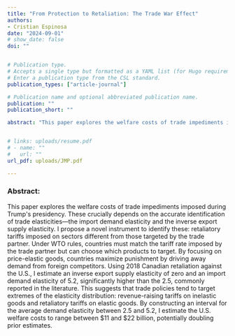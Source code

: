 ```yaml
---
title: "From Protection to Retaliation: The Trade War Effect"
authors:
- Cristian Espinosa
date: "2024-09-01"
# show_date: false
doi: ""


# Publication type.
# Accepts a single type but formatted as a YAML list (for Hugo requirements).
# Enter a publication type from the CSL standard.
publication_types: ["article-journal"]

# Publication name and optional abbreviated publication name.
publication: ""
publication_short: ""

abstract: "This paper explores the welfare costs of trade impediments imposed during Trump's presidency. These crucially depends on the accurate identification of trade elasticities—the import demand elasticity and the inverse export supply elasticity. I propose a novel instrument to identify these: retaliatory tariffs imposed on sectors different from those targeted by the trade partner. Under WTO rules, countries must match the tariff rate imposed by the trade partner but can choose which products to target. By focusing on price-elastic goods, countries maximize punishment by driving away demand from foreign competitors. Using 2018 Canadian retaliation against the U.S., I estimate an inverse export supply elasticity of zero and an import demand elasticity of 5.2, significantly higher than the 2.5, commonly reported in the literature. This suggests that trade policies tend to target extremes of the elasticity distribution: revenue-raising tariffs on inelastic goods and retaliatory tariffs on elastic goods. By constructing an interval for the average demand elasticity between 2.5 and 5.2, I estimate the U.S. welfare costs to range between $11 and $22 billion, potentially doubling prior estimates."


# links: uploads/resume.pdf
# - name: ""
#   url: ""
url_pdf: uploads/JMP.pdf

---
```


### Abstract:

This paper explores the welfare costs of trade impediments imposed during Trump's presidency. These crucially depends on the accurate identification of trade elasticities—the import demand elasticity and the inverse export supply elasticity. I propose a novel instrument to identify these: retaliatory tariffs imposed on sectors different from those targeted by the trade partner. Under WTO rules, countries must match the tariff rate imposed by the trade partner but can choose which products to target. By focusing on price-elastic goods, countries maximize punishment by driving away demand from foreign competitors. Using 2018 Canadian retaliation against the U.S., I estimate an inverse export supply elasticity of zero and an import demand elasticity of 5.2, significantly higher than the 2.5, commonly reported in the literature. This suggests that trade policies tend to target extremes of the elasticity distribution: revenue-raising tariffs on inelastic goods and retaliatory tariffs on elastic goods. By constructing an interval for the average demand elasticity between 2.5 and 5.2, I estimate the U.S. welfare costs to range between $11 and $22 billion, potentially doubling prior estimates.

